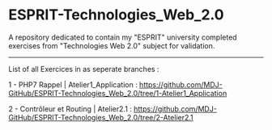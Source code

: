 # ESPRIT-Technologies_Web_2.0
A repository dedicated to contain my "ESPRIT" university completed exercises from "Technologies Web 2.0" subject for validation.

--------------------------------------------------------------------------------------------------------------------------------

List of all Exercices in as seperate branches :

1 - PHP7 Rappel | Atelier1_Application       : https://github.com/MDJ-GitHub/ESPRIT-Technologies_Web_2.0/tree/1-Atelier1_Application 

<NEW> 2 - Contrôleur et Routing | Atelier2.1 : https://github.com/MDJ-GitHub/ESPRIT-Technologies_Web_2.0/tree/2-Atelier2.1
